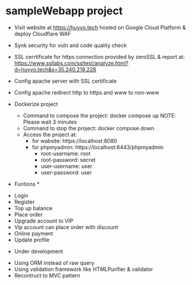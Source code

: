 # sampleWebapp project 

* Visit website at https://huyvo.tech hosted on Google Cloud Platform & deploy Cloudflare WAF
* Synk security for vuln and code quality check
* SSL cerrtificate for https connection provided by zeroSSL & report at: https://www.ssllabs.com/ssltest/analyze.html?d=huyvo.tech&s=35.240.219.228
* Config apache server with SSL certificate
* Config apache redirect http to https and www to non-www
* Dockerize project
    - Command to compose the project: docker compose up
    NOTE: Please wait 3 minutes
    - Command to stop the project: docker compose down
    - Access the project at: 
        + for wabsite: https://localhost:8080
        + for phpmyadmin: https://localhost:8443/phpmyadmin
            - root-username: root
            - root-password: secret
            - user-username: user
            - user-password: user

* Funtions *
- Login
- Register
- Top up balance
- Place order
- Upgrade account to VIP
- Vip account can place order with discount
- Online payment 
- Update profile

* Under development
- Using ORM instead of raw query
- Using validation framework like HTMLPurifier & validator
- Recontruct to MVC pattern
